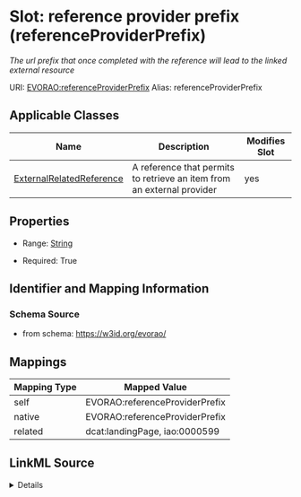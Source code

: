 

# Slot: reference provider prefix (referenceProviderPrefix) 


_The url prefix that once completed with the reference will lead to the linked external resource_





URI: [EVORAO:referenceProviderPrefix](https://w3id.org/evorao/referenceProviderPrefix)
Alias: referenceProviderPrefix

<!-- no inheritance hierarchy -->





## Applicable Classes

| Name | Description | Modifies Slot |
| --- | --- | --- |
| [ExternalRelatedReference](ExternalRelatedReference.md) | A reference that permits to retrieve an item from an external provider |  yes  |







## Properties

* Range: [String](String.md)

* Required: True





## Identifier and Mapping Information







### Schema Source


* from schema: https://w3id.org/evorao/




## Mappings

| Mapping Type | Mapped Value |
| ---  | ---  |
| self | EVORAO:referenceProviderPrefix |
| native | EVORAO:referenceProviderPrefix |
| related | dcat:landingPage, iao:0000599 |




## LinkML Source

<details>
```yaml
name: referenceProviderPrefix
description: The url prefix that once completed with the reference will lead to the
  linked external resource
title: reference provider prefix
from_schema: https://w3id.org/evorao/
related_mappings:
- dcat:landingPage
- iao:0000599
rank: 1000
alias: referenceProviderPrefix
domain_of:
- ExternalRelatedReference
range: string
required: true
multivalued: false

```
</details>
